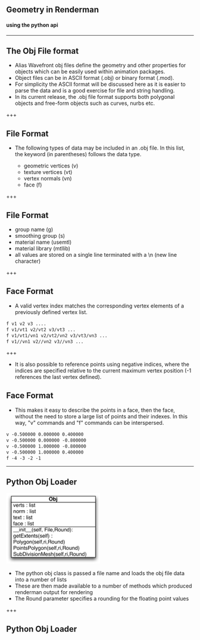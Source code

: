 ## Geometry in Renderman

#### using the python api

---

## The Obj File format

- Alias Wavefront obj files define the geometry and other properties for objects which can be easily used within animation packages. 
- Object files can be in ASCII format (.obj) or binary format (.mod). 
- For simplicity the ASCII format will be discussed here as it is easier to parse the data and is a good exercise for file and string handling. 
- In its current release, the .obj file format supports both polygonal objects and free-form objects such as curves, nurbs etc. 

+++

## File Format

- The following types of data may be included in an .obj file. In this list, the keyword (in parentheses) follows the data type.

  - geometric vertices (v)
  - texture vertices (vt)
  - vertex normals (vn)
  - face (f)

+++

## File Format
- group name (g)
- smoothing group (s)
- material name (usemtl)
- material library (mtllib)
- all values are stored on a single line terminated with a \n (new line character)

+++

## Face Format

- A valid vertex index matches the corresponding vertex elements of a previously defined vertex list.

```
f v1 v2 v3 ....
f v1/vt1 v2/vt2 v3/vt3 ...
f v1/vt1/vn1 v2/vt2/vn2 v3/vt3/vn3 ...
f v1//vn1 v2//vn2 v3//vn3 ...
```

+++

- It is also possible to reference points using negative indices, where the indices are specified relative to the current maximum vertex position (-1 references the last vertex defined). 

## Face Format

- This makes it easy to describe the points in a face, then the face, without the need to store a large list of points and their indexes. In this way, "v" commands and "f" commands can be interspersed.

```
v -0.500000 0.000000 0.400000
v -0.500000 0.000000 -0.800000
v -0.500000 1.000000 -0.800000
v -0.500000 1.000000 0.400000
f -4 -3 -2 -1

```

---

## Python Obj Loader

<img src="slides/lecture2/images/Obj.png" width="50%">

- The python obj class is passed a file name and loads the obj file data into a number of lists
- These are then made available to a number of methods which produced renderman output for rendering
- The Round parameter specifies a rounding for the floating point values

+++

## Python Obj Loader